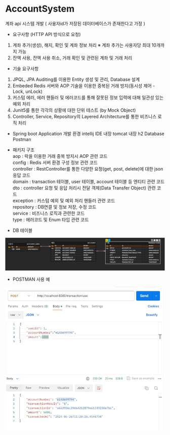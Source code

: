 # AccountSystem
 
계좌 api 시스템 개발
( 사용자id가 저장된 데이터베이스가 존재한다고 가정 )

- 요구사항 (HTTP API 방식으로 요청)
1. 계좌 추가(생성), 해지, 확인 및 계좌 정보 처리 
※ 계좌 추가는 사용자당 최대 10개까지 가능
2. 잔액 사용, 잔액 사용 취소, 거래 확인 및 관련된 계좌 및 거래 처리 

- 기술 요구사항
1. JPQL, JPA Auditing를 이용한 Entity 생성 및 관리, Database 설계
2. Embeded Redis 서버와 AOP 기술을 이용한 중복된 거래 방지(동시성 제어 - Lock, unLock)
3. 커스텀 에러, 에러 핸들러 및 에러코드를 통해 잘못된 정보 입력에 대해 일관성 있는 예외 처리
4. Junit5를 통한 각각의 상황에 대한 단위 테스트 (by Mock Object)
5. Controller, Service, Repository의 Layered Architecture를 통한 비즈니스 로직 처리

- Spring boot Application 개발 환경
intellij IDE
내장 tomcat
내장 h2 Database
Postman

- 패키지 구조 <br>
aop : 락을 이용한 거래 중복 방지시 AOP 관련 코드 <br>
config : Redis 서버 환경 구성 정보 관련 코드 <br>
controller : RestController를 통한 다양한 요청(get, post, delete)에 대한 json 응답 코드 <br>
domain : transaction 테이블, user 테이블, account 테이블 등 엔티티 관련 코드 <br>
dto : controller 요청 및 응답 처리시 전달 객제(Data Transfer Object) 관련 코드 <br>
exception : 커스텀 예외 및 예외 처리 핸들러 관련 코드 <br>
repository : DB연결 및 정보 저장, 수정 코드 <br>
service : 비즈니스 로직과 관련한 코드 <br>
type : 에러코드 및 Enum 타입 관련 코드 <br>

- DB 테이블 <br>
<img src = "./DB_capture.png">
<br>

- POSTMAN 사용 예 <br>
<img src = "./use_case_1.png">
<br>
